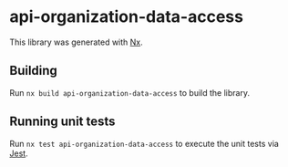 # api-organization-data-access

This library was generated with [Nx](https://nx.dev).

## Building

Run `nx build api-organization-data-access` to build the library.

## Running unit tests

Run `nx test api-organization-data-access` to execute the unit tests via [Jest](https://jestjs.io).

